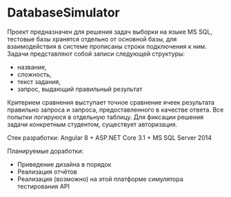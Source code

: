# DatabaseSimulator
Проект предназначен для решения задач выборки на языке MS SQL, тестовые базы хранятся отдельно от основной базы, для взаимодействия в системе прописаны строки подключения к ним. 
Задачи представляют собой записи следующей структуры: 
* название, 
* сложность, 
* текст задания,
* запрос, выдающий правильный результат

Критерием сравнения выступает точное сравнение ячеек результата правильно запроса и запроса, предоставленного в качестве ответа. Все попытки логируюся в отдельную таблицу. Для фиксации решения задачи конкретным студентом, существует авторизация.

Стек разработки: Angular 8 + ASP.NET Core 3.1 + MS SQL Server 2014

Планируемые доработки:
* Приведение дизайна в порядок
* Реализация отчётов
* Реализация (возможно) на этой платформе симулятора тестирования API
